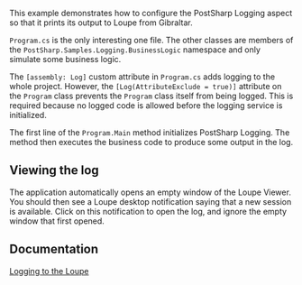 This example demonstrates how to configure the PostSharp Logging aspect so that it prints its output to Loupe from Gibraltar.

`Program.cs` is the only interesting one file. The other classes are members of the `PostSharp.Samples.Logging.BusinessLogic`
namespace and only simulate some business logic.

The `[assembly: Log]` custom attribute in `Program.cs` adds logging to the whole project. However, the `[Log(AttributeExclude = true)]`
attribute on the `Program` class prevents the `Program` class itself from being logged. This is required because no logged
code is allowed before the logging service is initialized.

The first line of the `Program.Main` method initializes PostSharp Logging. The method then executes the business code to produce some
output in the log.

## Viewing the log


The application automatically opens an empty window of the Loupe Viewer. You should then see a Loupe desktop notification saying that a new
session is available. Click on this notification to open the log, and ignore the empty window that first opened.


## Documentation

[Logging to the Loupe](http://doc.postsharp.net/loupe)
